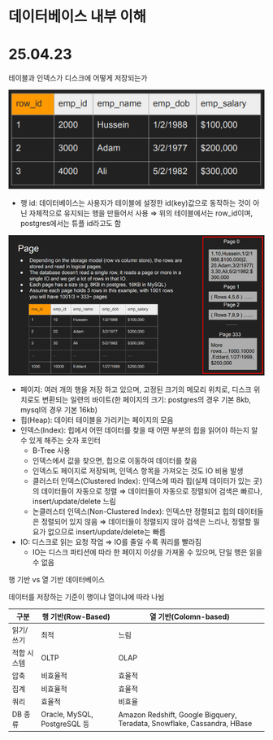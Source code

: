 # 데이터베이스 내부 이해

# 25.04.23

테이블과 인덱스가 디스크에 어떻게 저장되는가

![image.png](image.png)

- 행 id: 데이터베이스는 사용자가 테이블에 설정한 id(key)값으로 동작하는 것이 아닌 자체적으로 유지되는 행을 만들어서 사용 ⇒ 위의 테이블에서는 row_id이며, postgres에서는 튜플 id라고도 함

![image.png](image%201.png)

- 페이지: 여러 개의 행을 저장 하고 있으며, 고정된 크기의 메모리 위치로, 디스크 위치로도 변환되는 일련의 바이트(한 페이지의 크기: postgres의 경우 기본 8kb, mysql의 경우 기본 16kb)
- 힙(Heap): 데이터 테이블을 가리키는 페이지의 모음
- 인덱스(Index): 힙에서 어떤 데이터를 찾을 때 어떤 부분의 힙을 읽어야 하는지 알 수 있게 해주는 숫자 포인터
    - B-Tree 사용
    - 인덱스에서 값을 찾으면, 힙으로 이동하여 데이터를 찾음
    - 인덱스도 페이지로 저장되며, 인덱스 항목을 가져오는 것도 IO 비용 발생
    - 클러스터 인덱스(Clustered Index): 인덱스에 따라 힙(실제 데이터가 있는 곳)의 데이터들이 자동으로 정렬 ⇒ 데이터들이 자동으로 정렬되어 검색은 빠르나, insert/update/delete 느림
    - 논클러스터 인덱스(Non-Clustered Index): 인덱스만 정렬되고 힙의 데이터들은 정렬되어 있지 않음 ⇒ 데이터들이 정렬되지 않아 검색은 느리나, 정렬할 필요가 없으므로 insert/update/delete는 빠름
- IO: 디스크로 읽는 요청 작업 ⇒ IO를 줄일 수록 쿼리를 빨라짐
    - IO는 디스크 파티션에 따라 한 페이지 이상을 가져올 수 있으며, 단일 행은 읽을 수 없음

행 기반 vs 열 기반 데이터베이스

데이터를 저장하는 기준이 행이냐 열이냐에 따라 나뉨

| 구분 | 행 기반(Row-Based) | 열 기반(Colomn-based) |
| --- | --- | --- |
| 읽기/쓰기 | 최적 | 느림 |
| 적합 시스템 | OLTP | OLAP |
| 압축 | 비효율적 | 효율적 |
| 집계 | 비효율적 | 효율적 |
| 쿼리 | 효율적 | 비효율 |
| DB 종류 | Oracle, MySQL, PostgreSQL 등 | Amazon Redshift, Google Bigquery, Teradata, Snowflake, Cassandra, HBase |
